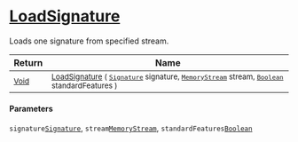 # [LoadSignature](./SigComp19OnlineLoader-100663975.md)

Loads one signature from specified stream.

| Return | Name | 
| --- | --- | 
| <sub>[Void](https://docs.microsoft.com/en-us/dotnet/api/System.Void)</sub>| <sub>[LoadSignature](./SigComp19OnlineLoader-100663975.md) ( [`Signature`](./../../Signature.md) signature, [`MemoryStream`](https://docs.microsoft.com/en-us/dotnet/api/System.IO.MemoryStream) stream, [`Boolean`](https://docs.microsoft.com/en-us/dotnet/api/System.Boolean) standardFeatures )</sub>| <br>


#### Parameters
 `signature`[`Signature`](./../../Signature.md),  `stream`[`MemoryStream`](https://docs.microsoft.com/en-us/dotnet/api/System.IO.MemoryStream),  `standardFeatures`[`Boolean`](https://docs.microsoft.com/en-us/dotnet/api/System.Boolean)